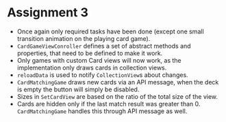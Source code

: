# Assignment 3

* Once again only required tasks have been done (except one small transition animation on the playing card game).
* `CardGameViewConroller` defines a set of abstract methods and properties, that need to be defined to make it work.
* Only games with custom Card views will now work, as the implementation only draws cards in collection views.
* `reloadData` is used to notify `CollectionView`s about changes.
* `CardMatchingGame` draws new cards via an API message, when the deck is empty the button will simply be disabled.
* Sizes in `SetCardView` are based on the ratio of the total size of the view.
* Cards are hidden only if the last match result was greater than 0. `CardMatchingGame` handles this through API message as well.
